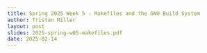 ```yaml
---
title: Spring 2025 Week 5 - Makefiles and the GNU Build System
author: Tristan Miller
layout: post
slides: 2025-spring-w05-makefiles.pdf
date: 2025-02-14
---
```


